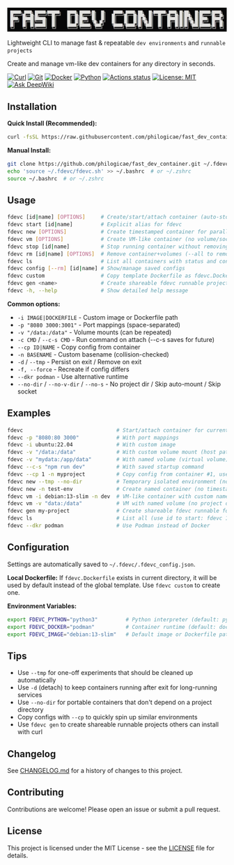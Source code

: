 ![Fast Dev Container](banner.png)

Lightweight CLI to manage fast & repeatable `dev environments` and `runnable projects`

Create and manage vm-like dev containers for any directory in seconds.

[![Curl](https://img.shields.io/badge/curl-required-orange)](https://curl.se/)
[![Git](https://img.shields.io/badge/git-required-orange)](https://git-scm.com/)
[![Docker](https://img.shields.io/badge/docker-required-orange)](https://www.docker.com/get-started/)
[![Python](https://img.shields.io/badge/python-3.10%2B-blue)](https://www.python.org/downloads/)
[![Actions status](https://github.com/philogicae/fast_dev_container/actions/workflows/ci-cd.yml/badge.svg?cache-control=no-cache)](https://github.com/philogicae/fast_dev_container/actions)
[![License: MIT](https://img.shields.io/badge/License-MIT-yellow.svg)](https://opensource.org/licenses/MIT)
[![Ask DeepWiki](https://deepwiki.com/badge.svg)](https://deepwiki.com/philogicae/fast_dev_container)

## Installation

**Quick Install (Recommended):**
```bash
curl -fsSL https://raw.githubusercontent.com/philogicae/fast_dev_container/main/install | bash
```

**Manual Install:**
```bash
git clone https://github.com/philogicae/fast_dev_container.git ~/.fdevc
echo 'source ~/.fdevc/fdevc.sh' >> ~/.bashrc  # or ~/.zshrc
source ~/.bashrc  # or ~/.zshrc
```

## Usage

```bash
fdevc [id|name] [OPTIONS]     # Create/start/attach container (auto-stop on exit unless -d)
fdevc start [id|name]         # Explicit alias for fdevc
fdevc new [OPTIONS]           # Create timestamped container for parallel environments
fdevc vm [OPTIONS]            # Create VM-like container (no volume/socket mounts)
fdevc stop [id|name]          # Stop running container without removing
fdevc rm [id|name] [OPTIONS]  # Remove container+volumes (--all to remove everything)
fdevc ls                      # List all containers with status and configuration
fdevc config [--rm] [id|name] # Show/manage saved configs
fdevc custom                  # Copy template Dockerfile as fdevc.Dockerfile
fdevc gen <name>              # Create shareable fdevc runnable project
fdevc -h, --help              # Show detailed help message
```

**Common options:**
- `-i IMAGE|DOCKERFILE` - Custom image or Dockerfile path
- `-p "8080 3000:3001"` - Port mappings (space-separated)
- `-v "/data:/data"` - Volume mounts (can be repeated)
- `-c CMD` / `--c-s CMD` - Run command on attach (--c-s saves for future)
- `--cp ID|NAME` - Copy config from container
- `-n BASENAME` - Custom basename (collision-checked)
- `-d` / `--tmp` - Persist on exit / Remove on exit
- `-f, --force` - Recreate if config differs
- `--dkr podman` - Use alternative runtime
- `--no-dir` / `--no-v-dir` / `--no-s` - No project dir / Skip auto-mount / Skip socket

## Examples

```bash
fdevc                              # Start/attach container for current dir
fdevc -p "8080:80 3000"            # With port mappings
fdevc -i ubuntu:22.04              # With custom image
fdevc -v "/data:/data"             # With custom volume mount (host path)
fdevc -v "mydata:/app/data"        # With named volume (virtual volume)
fdevc --c-s "npm run dev"          # With saved startup command
fdevc --cp 1 -n myproject          # Copy config from container #1, use custom name
fdevc new --tmp --no-dir           # Temporary isolated environment (no project)
fdevc new -n test-env              # Create named container (no timestamp)
fdevc vm -i debian:13-slim -n dev  # VM-like container with custom name
fdevc vm -v "data:/data"           # VM with named volume (no project dir/socket)
fdevc gen my-project               # Create shareable fdevc runnable for my-project
fdevc ls                           # List all (use id to start: fdevc 1)
fdevc --dkr podman                 # Use Podman instead of Docker
```

## Configuration

Settings are automatically saved to `~/.fdevc/.fdevc_config.json`.

**Local Dockerfile:**
If `fdevc.Dockerfile` exists in current directory, it will be used by default instead of the global template. Use `fdevc custom` to create one.

**Environment Variables:**
```bash
export FDEVC_PYTHON="python3"         # Python interpreter (default: python3)
export FDEVC_DOCKER="podman"          # Container runtime (default: docker)
export FDEVC_IMAGE="debian:13-slim"   # Default image or Dockerfile path
```

## Tips

- Use `--tmp` for one-off experiments that should be cleaned up automatically
- Use `-d` (detach) to keep containers running after exit for long-running services
- Use `--no-dir` for portable containers that don't depend on a project directory
- Copy configs with `--cp` to quickly spin up similar environments
- Use `fdevc gen` to create shareable runnable projects others can install with curl

## Changelog

See [CHANGELOG.md](CHANGELOG.md) for a history of changes to this project.

## Contributing

Contributions are welcome! Please open an issue or submit a pull request.

## License

This project is licensed under the MIT License - see the [LICENSE](LICENSE) file for details.